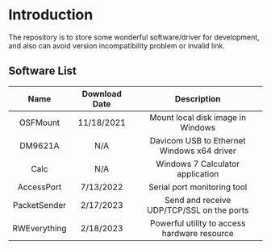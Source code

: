 # Introduction

The repository is to store some wonderful software/driver for development, and also can avoid version incompatibility problem or invalid link.

## Software List

Name|Download Date|Description
:---:|:---:|:---:
OSFMount|11/18/2021|Mount local disk image in Windows
DM9621A|N/A|Davicom USB to Ethernet Windows x64 driver
Calc|N/A|Windows 7 Calculator application
AccessPort|7/13/2022|Serial port monitoring tool
PacketSender|2/17/2023|Send and receive UDP/TCP/SSL on the ports
RWEverything|2/18/2023|Powerful utility to access hardware resource
